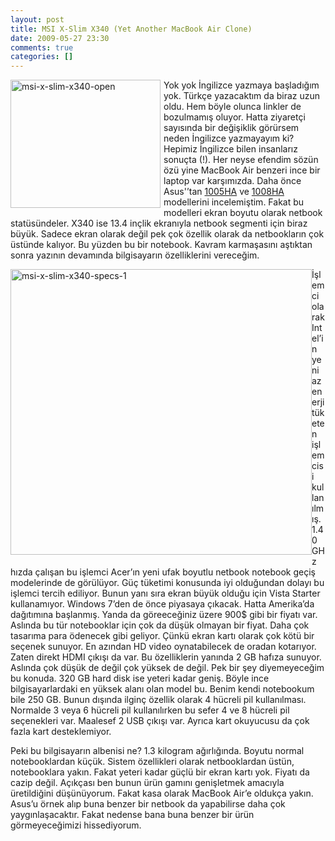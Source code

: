 ```yaml
---
layout: post
title: MSI X-Slim X340 (Yet Another MacBook Air Clone)
date: 2009-05-27 23:30
comments: true
categories: []
---
```

<p><img style="border-bottom: 0px; border-left: 0px; margin: 0px 5px 5px 0px; display: inline; border-top: 0px; border-right: 0px" title="msi-x-slim-x340-open" border="0" alt="msi-x-slim-x340-open" align="left" src="http://onurbaykal.com.tr/wp-content/uploads/2009/05/msixslimx340open.jpg" width="240" height="205" /> Yok yok İngilizce yazmaya başladığım yok. Türkçe yazacaktım da biraz uzun oldu. Hem böyle olunca linkler de bozulmamış oluyor. Hatta ziyaretçi sayısında bir değişiklik görürsem neden İngilizce yazmayayım ki? Hepimiz İngilizce bilen insanlarız sonuçta (!). Her neyse efendim sözün özü yine MacBook Air benzeri ince bir laptop var karşımızda. Daha önce Asus'’tan <a href="http://onurbaykal.com.tr/teknoloji/daha-uygun-fiyatli-eeebook-air">1005HA</a> ve <a href="http://onurbaykal.com.tr/teknoloji/asus-eee-seashell-eeebook-air">1008HA</a> modellerini incelemiştim. Fakat bu modelleri ekran boyutu olarak netbook statüsündeler. X340 ise 13.4 inçlik ekranıyla netbook segmenti için biraz büyük. Sadece ekran olarak değil pek çok özellik olarak da netbookların çok üstünde kalıyor. Bu yüzden bu bir notebook. Kavram karmaşasını aştıktan sonra yazının devamında bilgisayarın özelliklerini vereceğim.</p> <!--more-->  <p><img style="border-bottom: 0px; border-left: 0px; margin: 0px 0px 5px; display: inline; border-top: 0px; border-right: 0px" title="msi-x-slim-x340-specs-1" border="0" alt="msi-x-slim-x340-specs-1" align="left" src="http://onurbaykal.com.tr/wp-content/uploads/2009/05/msixslimx340specs1.png" width="482" height="457" /> </p>  <p>İşlemci olarak Intel’in yeni az enerji tüketen işlemcisi kullanılmış. 1.40 GHz hızda çalışan bu işlemci Acer’ın yeni ufak boyutlu netbook notebook geçiş modelerinde de görülüyor. Güç tüketimi konusunda iyi olduğundan dolayı bu işlemci tercih ediliyor. Bunun yanı sıra ekran büyük olduğu için Vista Starter kullanamıyor. Windows 7’den de önce piyasaya çıkacak. Hatta Amerika’da dağıtımına başlanmış. Yanda da göreeceğiniz üzere 900$ gibi bir fiyatı var. Aslında bu tür notebooklar için çok da düşük olmayan bir fiyat. Daha çok tasarıma para ödenecek gibi geliyor. Çünkü ekran kartı olarak çok kötü bir seçenek sunuyor. En azından HD video oynatabilecek de oradan kotarıyor. Zaten direkt HDMI çıkışı da var. Bu özelliklerin yanında 2 GB hafıza sunuyor. Aslında çok düşük de değil çok yüksek de değil. Pek bir şey diyemeyeceğim bu konuda. 320 GB hard disk ise yeteri kadar geniş. Böyle ince bilgisayarlardaki en yüksek alanı olan model bu. Benim kendi notebookum bile 250 GB. Bunun dışında ilginç özellik olarak 4 hücreli pil kullanılması. Normalde 3 veya 6 hücreli pil kullanılırken bu sefer 4 ve 8 hücreli pil seçenekleri var. Maalesef 2 USB çıkışı var. Ayrıca kart okuyucusu da çok fazla kart desteklemiyor. </p>  <p>Peki bu bilgisayarın albenisi ne? 1.3 kilogram ağırlığında. Boyutu normal notebooklardan küçük. Sistem özellikleri olarak netbooklardan üstün, notebooklara yakın. Fakat yeteri kadar güçlü bir ekran kartı yok. Fiyatı da cazip değil. Açıkçası ben bunun ürün gamını genişletmek amacıyla üretildiğini düşünüyorum. Fakat kasa olarak MacBook Air’e oldukça yakın. Asus’u örnek alıp buna benzer bir netbook da yapabilirse daha çok yaygınlaşacaktır. Fakat nedense bana buna benzer bir ürün görmeyeceğimizi hissediyorum.</p>
